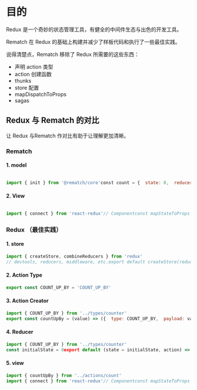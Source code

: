 # 目的

Redux 是一个奇妙的状态管理工具，有健全的中间件生态与出色的开发工具。

Rematch 在 Redux 的基础上构建并减少了样板代码和执行了一些最佳实践。

说得清楚点，Rematch 移除了 Redux 所需要的这些东西：

* 声明 action 类型
* action 创建函数
* thunks
* store 配置
* mapDispatchToProps
* sagas

## Redux 与 Rematch 的对比

让 Redux 与Rematch 作对比有助于让理解更加清晰。

### Rematch

#### 1. model

```javascript

import { init } from '@rematch/core'const count = {  state: 0,  reducers: {    upBy: (state, payload) => state + payload  }}init({  models: { count }})
```

#### 2. View

```javascript

import { connect } from 'react-redux'// Componentconst mapStateToProps = (state) => ({  count: state.count})const mapDispatchToProps = (dispatch) => ({  countUpBy: dispatch.count.upBy})connect(mapStateToProps, mapDispatchToProps)(Component)
```

### Redux （最佳实践）

#### 1. store

```javascript
import { createStore, combineReducers } from 'redux'
// devtools, reducers, middleware, etc.export default createStore(reducers, initialState, enhancers)
```

#### 2. Action Type

```javascript
export const COUNT_UP_BY = 'COUNT_UP_BY'
```

#### 3. Action Creator

```javascript
import { COUNT_UP_BY } from '../types/counter'
export const countUpBy = (value) => ({  type: COUNT_UP_BY,  payload: value,})
```

#### 4. Reducer

```javascript
import { COUNT_UP_BY } from '../types/counter'
const initialState = 0export default (state = initialState, action) => {  switch (action.type) {    case COUNT_UP_BY:      return state + action.payload    default: return state  }}
```

#### 5. view

```javascript
import { countUpBy } from '../actions/count'
import { connect } from 'react-redux'// Componentconst mapStateToProps = (state) => ({  count: state.count,})connect(mapStateToProps, { countUpBy })(Component)
```

